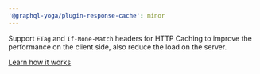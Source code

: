 ```yaml
---
'@graphql-yoga/plugin-response-cache': minor
---
```


Support `ETag` and `If-None-Match` headers for HTTP Caching to improve the performance on the client side, also reduce the load on the server.

[Learn how it works](https://the-guild.dev/graphql/yoga-server/docs/features/response-caching)
